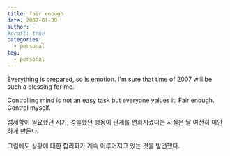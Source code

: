 ```yaml
---
title: fair enough
date: 2007-01-30
author: ~
#draft: true
categories:
  - personal
tag:
  - personal
---
```




Everything is prepared, so is emotion. 
I'm sure that time of 2007 will be such a blessing for me.

Controlling mind is not an easy task but everyone values it. 
Fair enough. Control myself.

섬세함이 필요했던 시기, 경솔했던 행동이 관계를 변화시켰다는 사실은 날 여전히 미안하게 만든다.

그럼에도 상황에 대한 합리화가 계속 이루어지고 있는 것을 발견했다.



 






